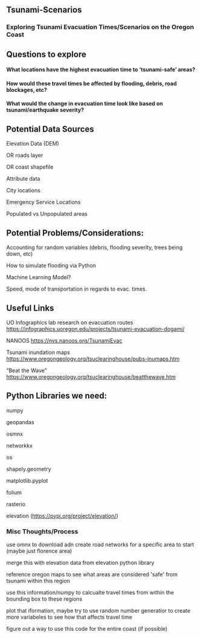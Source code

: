
## Tsunami-Scenarios
### Exploring Tsunami Evacuation Times/Scenarios on the Oregon Coast

## Questions to explore
#### What locations have the highest evacuation time to ‘tsunami-safe’ areas?

#### How would these travel times be affected by flooding, debris, road blockages, etc?

#### What would the change in evacuation time look like based on tsunami/earthquake severity?

## Potential Data Sources

Elevation Data (DEM)

OR roads layer

OR coast shapefile

Attribute data

City locations

Emergency Service Locations

Populated vs Unpopulated areas

## Potential Problems/Considerations:

Accounting for random variables 
		(debris, flooding severity, trees being down, etc)

How to simulate flooding via Python

Machine Learning Model?

Speed, mode of transportation in regards to evac. times. 

## Useful Links

UO Infographics lab research on evacuation routes
https://infographics.uoregon.edu/projects/tsunami-evacuation-dogami/

NANOOS
https://nvs.nanoos.org/TsunamiEvac

Tsunami inundation maps
https://www.oregongeology.org/tsuclearinghouse/pubs-inumaps.htm

“Beat the Wave”
https://www.oregongeology.org/tsuclearinghouse/beatthewave.htm

## Python Libraries we need:

numpy

geopandas

osmnx

networkkx

os

shapely.geometry

matplotlib.pyplot

folium

rasterio

elevation (https://pypi.org/project/elevation/)


### Misc Thoughts/Process
use omnx to download adn create road networks for a specific area to start (maybe just florence area)

merge this with elevation data from elevation python library

reference oregon maps to see what areas are considered 'safe' from tsunami within this region

use this information/numpy to calcualte travel times from within the bounding box to these regions

plot that iformation, maybe try to use random number generatior to create more variabeles to see how that affects travel time

figure out a way to use this code for the entire coast (if possible)

